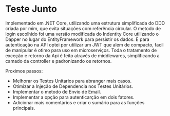 # Teste Junto

Implementado em .NET Core, utilizando uma estrutura simplificada do DDD criada por mim, que evita situações com referência circular.
O metodo de login escolhido foi uma versão modificada do Indentity Core utilizando o Dapper no lugar do EntityFramework para persistir os dados.
E para autenticação na API optei por utilizar um JWT que alem de compacto, facil de manipular é otimo para uso em microserviços.
Toda o tratamento de exceção e retorno da Api é feito através de middlewares, simplificando a camado da controller e padronizando os retornos.

Proximos passos:
- Melhorar os Testes Unitarios para abranger mais casos.
- Otimizar a Injeção de Dependencia nos Testes Unitários.
- Implementar o metodo de Envio de Email.
- Implementar a opção para autenticarção em dois fatores.
- Adicionar mais comentários e criar o sumário para as funções principais.
